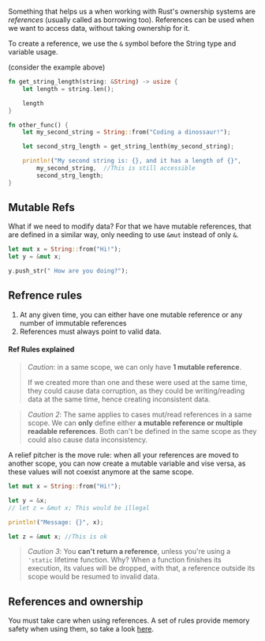 Something that helps us a when working with Rust's ownership systems are _references_ (usually called as borrowing too). 
References can be used when we want to access data, without taking ownership for it. 

To create a reference, we use the ``&`` symbol before the String type and variable usage. 

(consider the example above)
```rust 
fn get_string_length(string: &String) -> usize {
	let length = string.len();

	length
}

fn other_func() {
	let my_second_string = String::from("Coding a dinossaur!");

	let second_strg_length = get_string_lenth(my_second_string);

	println!("My second string is: {}, and it has a length of {}", 
		my_second_string,  //This is still accessible
		second_strg_length;
}
```

## Mutable Refs
What if we need to modify data? For that we have mutable references, that are defined in a similar way, only needing to use ``&mut`` instead of only ``&``.

```rust
let mut x = String::from("Hi!");
let y = &mut x;

y.push_str(" How are you doing?");
```

## Refrence rules
1. At any given time, you can either have one mutable reference or any number of immutable references
2. References must always point to valid data.

#### Ref Rules explained
> _Caution_: in a same scope, we can only have **1 mutable reference**. 
> 
> If we created more than one and these were used at the same time, they could cause data corruption, as they could be writing/reading data at the same time, hence creating inconsistent data. 

> _Caution 2_: The same applies to cases mut/read references in a same scope. We can **only** define either **a mutable reference or multiple readable references**. Both can't be defined in the same scope as they could also cause data inconsistency. 

A relief pitcher is the move rule: when all your references are moved to another scope, you can now create a mutable variable and vise versa, as these values will not coexist anymore at the same scope. 

```rust
let mut x = String::from("Hi!");

let y = &x;
// let z = &mut x; This would be illegal 

println!("Message: {}", x);

let z = &mut x; //This is ok
```

> _Caution 3_: You **can't return a reference**, unless you're using a ``'static`` lifetime function. 
> Why? When a function finishes its execution, its values will be dropped, with that, a reference outside its scope would be resumed to invalid data.

## References and ownership 
You must take care when using references. A set of rules provide memory safety when using them, so take a look [here](Ownership.md).